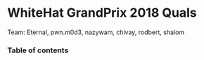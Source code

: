 # WhiteHat GrandPrix 2018 Quals

Team: Eternal, pwn.m0d3, nazywam, chivay, rodbert, shalom

### Table of contents



